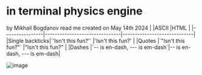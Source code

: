 <h1>in terminal physics engine</h1>
by Mikhail Bogdanov       
read me created on May 14th 2024
|                |ASCII                          |HTML                         |
|----------------|-------------------------------|-----------------------------|
|Single backticks|`'Isn't this fun?'`            |'Isn't this fun?'            |
|Quotes          |`"Isn't this fun?"`            |"Isn't this fun?"            |
|Dashes          |`-- is en-dash, --- is em-dash`|-- is en-dash, --- is em-dash|


![image](https://github.com/mishaBogdanov/physicsEngine/assets/78181954/af5b7e19-1d15-4105-a1eb-1bf6d7164146)
